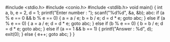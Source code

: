 #include <stdio.h>
#include <conio.h>
#include <stdlib.h>
void main()
{
    int a, b, e = 2, d = 1;
    printf("Enter number : ");
    scanf("%d%d", &a, &b);
abc:
    if (a % e == 0 && b % e == 0)
    {   a = a / e;
        b = b / e;
        d = d * e;
        goto abc;
    }
    else if (a % e == 0)
    {   a = a / e;
        d = d * e;
        goto abc;
    }
    else if (b % e == 0)
    {
        b = b / e;
        d = d * e;
        goto abc;
    }
    else if (a == 1 && b == 1)
    {
        printf("Answer  : %d", d);
        exit(0);
    }
    else
    {
        e++;
        goto abc;
    }
}
